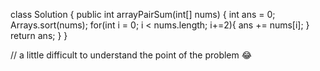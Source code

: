 class Solution {
    public int arrayPairSum(int[] nums) {
        int ans = 0;
        Arrays.sort(nums);
        for(int i = 0; i < nums.length; i+=2){
            ans += nums[i];
        }
        return ans;
    }
}

// a little difficult to understand the point of the problem 😂